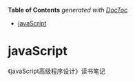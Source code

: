 <!-- START doctoc generated TOC please keep comment here to allow auto update -->
<!-- DON'T EDIT THIS SECTION, INSTEAD RE-RUN doctoc TO UPDATE -->
**Table of Contents**  *generated with [DocToc](https://github.com/thlorenz/doctoc)*

- [javaScript](#javascript)

<!-- END doctoc generated TOC please keep comment here to allow auto update -->

# javaScript
《javaScript高级程序设计》读书笔记



